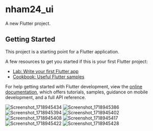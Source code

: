 # nham24_ui

A new Flutter project.

## Getting Started

This project is a starting point for a Flutter application.

A few resources to get you started if this is your first Flutter project:

- [Lab: Write your first Flutter app](https://docs.flutter.dev/get-started/codelab)
- [Cookbook: Useful Flutter samples](https://docs.flutter.dev/cookbook)

For help getting started with Flutter development, view the
[online documentation](https://docs.flutter.dev/), which offers tutorials,
samples, guidance on mobile development, and a full API reference.

![Screenshot_1718945434](https://github.com/user-attachments/assets/8520ecb5-d245-4707-be2c-09d4f50476c9)
![Screenshot_1718945386](https://github.com/user-attachments/assets/5d6aab6b-5211-4769-a330-31113e91e1ab)
![Screenshot_1718945394](https://github.com/user-attachments/assets/aca18879-ccd2-46b4-afd5-b99baa1d7ca7)
![Screenshot_1718945402](https://github.com/user-attachments/assets/4518f339-4149-4109-b3f6-50de90abdc28)
![Screenshot_1718945408](https://github.com/user-attachments/assets/2fe6ceed-de85-43a3-ac91-caf927054d14)
![Screenshot_1718945417](https://github.com/user-attachments/assets/041d6760-0f0c-4a07-8142-bc1d51a86237)
![Screenshot_1718945422](https://github.com/user-attachments/assets/ca655432-839a-40ad-b37f-a1c26a9cea6e)
![Screenshot_1718945428](https://github.com/user-attachments/assets/79bfaf8d-53f4-476e-9210-d663f647ffd1)

